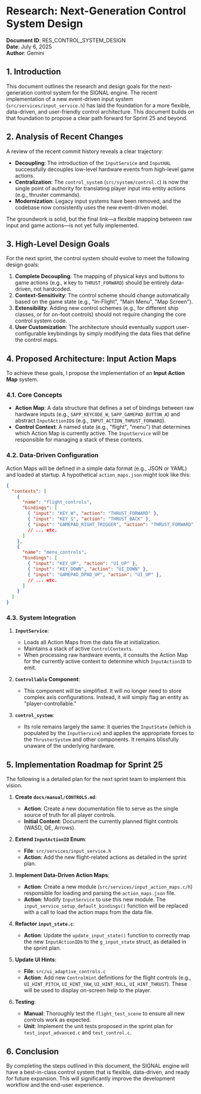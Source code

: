 # Research: Next-Generation Control System Design

**Document ID**: RES_CONTROL_SYSTEM_DESIGN  
**Date**: July 6, 2025  
**Author**: Gemini

## 1. Introduction

This document outlines the research and design goals for the next-generation control system for the SIGNAL engine. The recent implementation of a new event-driven input system (`src/services/input_service.h`) has laid the foundation for a more flexible, data-driven, and user-friendly control architecture. This document builds on that foundation to propose a clear path forward for Sprint 25 and beyond.

## 2. Analysis of Recent Changes

A review of the recent commit history reveals a clear trajectory:

-   **Decoupling**: The introduction of the `InputService` and `InputHAL` successfully decouples low-level hardware events from high-level game actions.
-   **Centralization**: The `control_system` (`src/system/control.c`) is now the single point of authority for translating player input into entity actions (e.g., thruster commands).
-   **Modernization**: Legacy input systems have been removed, and the codebase now consistently uses the new event-driven model.

The groundwork is solid, but the final link—a flexible mapping between raw input and game actions—is not yet fully implemented.

## 3. High-Level Design Goals

For the next sprint, the control system should evolve to meet the following design goals:

1.  **Complete Decoupling**: The mapping of physical keys and buttons to game actions (e.g., `W` key to `THRUST_FORWARD`) should be entirely data-driven, not hardcoded.
2.  **Context-Sensitivity**: The control scheme should change automatically based on the game state (e.g., "In-Flight", "Main Menu", "Map Screen").
3.  **Extensibility**: Adding new control schemes (e.g., for different ship classes, or for on-foot controls) should not require changing the core control system code.
4.  **User Customization**: The architecture should eventually support user-configurable keybindings by simply modifying the data files that define the control maps.

## 4. Proposed Architecture: Input Action Maps

To achieve these goals, I propose the implementation of an **Input Action Map** system.

### 4.1. Core Concepts

-   **Action Map**: A data structure that defines a set of bindings between raw hardware inputs (e.g., `SAPP_KEYCODE_W`, `SAPP_GAMEPAD_BUTTON_A`) and abstract `InputActionID`s (e.g., `INPUT_ACTION_THRUST_FORWARD`).
-   **Control Context**: A named state (e.g., "flight", "menu") that determines which Action Map is currently active. The `InputService` will be responsible for managing a stack of these contexts.

### 4.2. Data-Driven Configuration

Action Maps will be defined in a simple data format (e.g., JSON or YAML) and loaded at startup. A hypothetical `action_maps.json` might look like this:

```json
{
  "contexts": [
    {
      "name": "flight_controls",
      "bindings": [
        { "input": "KEY_W", "action": "THRUST_FORWARD" },
        { "input": "KEY_S", "action": "THRUST_BACK" },
        { "input": "GAMEPAD_RIGHT_TRIGGER", "action": "THRUST_FORWARD", "scale": 1.0 },
        // ... etc.
      ]
    },
    {
      "name": "menu_controls",
      "bindings": [
        { "input": "KEY_UP", "action": "UI_UP" },
        { "input": "KEY_DOWN", "action": "UI_DOWN" },
        { "input": "GAMEPAD_DPAD_UP", "action": "UI_UP" },
        // ... etc.
      ]
    }
  ]
}
```

### 4.3. System Integration

1.  **`InputService`**:
    -   Loads all Action Maps from the data file at initialization.
    -   Maintains a stack of active `ControlContexts`.
    -   When processing raw hardware events, it consults the Action Map for the currently active context to determine which `InputActionID` to emit.

2.  **`Controllable` Component**:
    -   This component will be simplified. It will no longer need to store complex axis configurations. Instead, it will simply flag an entity as "player-controllable."

3.  **`control_system`**:
    -   Its role remains largely the same: it queries the `InputState` (which is populated by the `InputService`) and applies the appropriate forces to the `ThrusterSystem` and other components. It remains blissfully unaware of the underlying hardware.

## 5. Implementation Roadmap for Sprint 25

The following is a detailed plan for the next sprint team to implement this vision.

1.  **Create `docs/manual/CONTROLS.md`**:
    -   **Action**: Create a new documentation file to serve as the single source of truth for all player controls.
    -   **Initial Content**: Document the currently planned flight controls (WASD, QE, Arrows).

2.  **Extend `InputActionID` Enum**:
    -   **File**: `src/services/input_service.h`
    -   **Action**: Add the new flight-related actions as detailed in the sprint plan.

3.  **Implement Data-Driven Action Maps**:
    -   **Action**: Create a new module (`src/services/input_action_maps.c/h`) responsible for loading and parsing the `action_maps.json` file.
    -   **Action**: Modify `InputService` to use this new module. The `input_service_setup_default_bindings()` function will be replaced with a call to load the action maps from the data file.

4.  **Refactor `input_state.c`**:
    -   **Action**: Update the `update_input_state()` function to correctly map the new `InputActionID`s to the `g_input_state` struct, as detailed in the sprint plan.

5.  **Update UI Hints**:
    -   **File**: `src/ui_adaptive_controls.c`
    -   **Action**: Add new `ControlHint` definitions for the flight controls (e.g., `UI_HINT_PITCH`, `UI_HINT_YAW`, `UI_HINT_ROLL`, `UI_HINT_THRUST`). These will be used to display on-screen help to the player.

6.  **Testing**:
    -   **Manual**: Thoroughly test the `flight_test_scene` to ensure all new controls work as expected.
    -   **Unit**: Implement the unit tests proposed in the sprint plan for `test_input_advanced.c` and `test_control.c`.

## 6. Conclusion

By completing the steps outlined in this document, the SIGNAL engine will have a best-in-class control system that is flexible, data-driven, and ready for future expansion. This will significantly improve the development workflow and the end-user experience.
